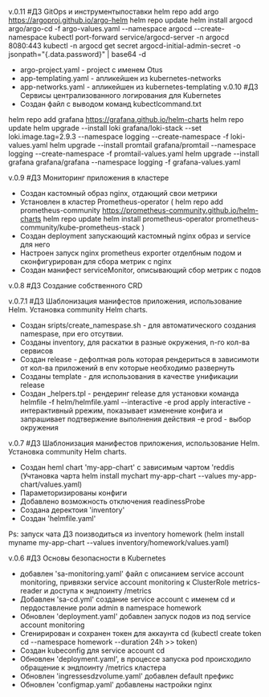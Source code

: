 v.0.11 #ДЗ GitOps и инструментыпоставки
helm repo add argo https://argoproj.github.io/argo-helm
helm repo update
helm install argocd argo/argo-cd -f argo-values.yaml --namespace argocd --create-namespace
kubectl port-forward service/argocd-server -n argocd 8080:443
kubectl -n argocd get secret argocd-initial-admin-secret -o jsonpath="{.data.password}" | base64 -d


- argo-project.yaml - project с именем Otus
- app-templating.yaml - апликейшен из kubernetes-networks
- app-networks.yaml - апликейшен из kubernetes-templating
v.0.10 #ДЗ Сервисы централизованного логирования для Kubernetes
-  Создан файл с выводом команд kubectlcommand.txt

helm repo add grafana https://grafana.github.io/helm-charts
helm repo update
helm upgrade --install loki grafana/loki-stack --set loki.image.tag=2.9.3 --namespace logging --create-namespace -f loki-values.yaml 
helm upgrade --install promtail grafana/promtail --namespace logging --create-namespace -f promtail-values.yaml
helm upgrade --install grafana grafana/grafana --namespace logging -f grafana-values.yaml

v.0.9 #ДЗ Мониторинг приложения в кластере
- Создан кастомный образ nginx, отдающий свои метрики
- Установлен в кластер Prometheus-operator
(
helm repo add prometheus-community https://prometheus-community.github.io/helm-charts
helm repo update
helm install prometheus-operator prometheus-community/kube-prometheus-stack
)
- Создан deployment запускающий кастомный nginx образ и service для него 
- Настроен запуск nginx prometheus exporter отделбным подом и сконфигурирован для сбора метрик с nginx
- Создан манифест serviceMonitor, описывающий сбор метрик с подов

v.0.8 #ДЗ Создание собственного CRD

v.0.7.1 #ДЗ Шаблонизация манифестов приложения, использование Helm. Установка community Helm charts.
- Создан sripts/create_namespase.sh - для автоматического создания namespase, при его отсутвии.
- Созданы inventory, для раскатки в разные окружения, n-го кол-ва сервисов
- Создан release - дефолтная роль которая рендериться  в зависимоти от  кол-ва приложений в env которые необходимо развернуть
- Созданы template - для использования в качестве унификации release
- Создан _helpers.tpl - рендеринг release
для установки команда helmfile -f helm/helmfile.yaml --interactive -e prod apply
interactive - интерактивный ррежим, показывает изменение конфига и запрашивает подтвержение выполнения  действия
-e prod - выбор  окружения

v.0.7 #ДЗ Шаблонизация манифестов приложения, использование Helm. Установка community Helm charts.
- Создан heml chart 'my-app-chart' с зависимым чартом 'reddis (Учтановка чарта helm install mychart my-app-chart --values my-app-chart/values.yaml) 
- Параметоризированы конфиги 
- Добавлено возможность отключения readinessProbe 
- Cоздана деректоия 'inventory' 
- Cоздан 'helmfile.yaml'

Ps: запуск чата ДЗ поизводиться из inventory homework (helm install myname my-app-chart --values inventory/homework/values.yaml)

v.0.6 #ДЗ Основы безопасности в Kubernetes
- добавлен 'sa-monitoring.yaml' файл с описанием service account monitoring, привязки service account monitoring к ClusterRole metrics-reader и доступа к эндпоинту /metrics
- Добавлен 'sa-cd.yml' создание service account с именем cd и пердоставление
роли admin в namespace homework
- Обновлен 'deployment.yaml' добавлен запуск подов из под service account monitoring
- Сгенирирован и сохранен токен для аккаунта cd (kubectl create token cd --namespace homework --duration 24h >> token)
- Создан kubeconfig для service account cd
- Обновлен 'deployment.yaml', в
процессе запуска pod происходило обращение к эндпоинту
/metrics кластера
- Обновлен 'ingressesdzvolume.yaml' добавлен default префикс
- Обновлен 'configmap.yaml' добавлены настройки nginx